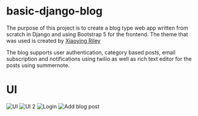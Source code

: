 # basic-django-blog


The purpose of this project is to create a blog type web app written from scratch in Django and using Bootstrap 5 for the frontend. The theme that was used is created by  [Xiaoying Riley](https://themes.3rdwavemedia.com)

The blog supports user authentication, category based posts, email subscription and notifications using twilio as well as rich text editor for the posts using summernote. 


# UI

![UI](https://imgur.com/a/4cZvg43)
![UI 2](https://imgur.com/a/uVybIIL)
![Login](https://imgur.com/a/uVybIIL)
![Add blog post](https://imgur.com/a/Uzgj6BP)
